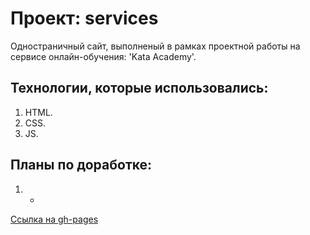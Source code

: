 # Проект: services

Одностраничный сайт, выполненый в рамках проектной работы на сервисе онлайн-обучения: 'Kata Academy'.

## Технологии, которые использовались:

1. HTML.
2. CSS.
3. JS.

## Планы по доработке:

1. -

[Ссылка на gh-pages](https://xrektzzj.github.io/api-autocomplete/)
